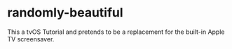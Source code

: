 # randomly-beautiful
This a tvOS Tutorial and pretends to be a replacement for the built-in Apple TV screensaver.
